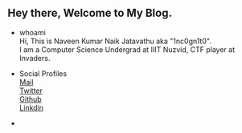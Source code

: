 ## Hey there, Welcome to My Blog.


*  whoami \
Hi, This is Naveen Kumar Naik Jatavathu aka "1nc0gn1t0".\
I am a Computer Science Undergrad at IIIT Nuzvid, CTF player at Invaders.

* Social Profiles \
[Mail](mailto:naina.navs@gmail.com) \
[Twitter](https://twitter.com/NainaNavs) \
[Github](https://github.com/n41n4) \
[Linkdin](https://in.linkedin.com/in/naveen-kumar-naik-6658b0186)

*    
